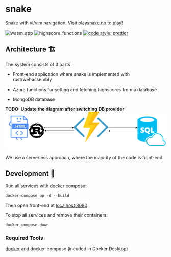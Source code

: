 # snake

Snake with vi/vim navigation.
Visit [playsnake.no](https://www.playsnake.no) to play!

![wasm_app](https://github.com/christianfosli/visnake-wasm/workflows/wasm_app/badge.svg)
![highscore_functions](https://github.com/christianfosli/visnake-wasm/workflows/highscore_functions/badge.svg)
[![code style: prettier](https://img.shields.io/badge/code_style-prettier-ff69b4.svg?style=flat-square)](https://github.com/prettier/prettier)

## Architecture 🏗

The system consists of 3 parts

 * Front-end application where snake is implemented with rust/webassembly

 * Azure functions for setting and fetching highscores from a database

 * MongoDB database

 **TODO: Update the diagram after switching DB provider**
 ![architecture diagram](./architecture.svg)

We use a serverless approach, where the majority of the code is front-end.

## Development 🐳

Run all services with docker compose:

```console
docker-compose up -d --build
```

Then open front-end at [localhost:8080](http://localhost:8080)

To stop all services and remove their containers:

```console
docker-compose down
```

### Required Tools

[docker](https://www.docker.com/) and docker-compose (incuded in Docker Desktop)

